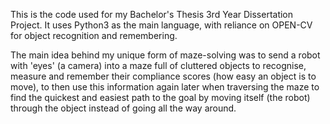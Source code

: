 This is the code used for my Bachelor's Thesis 3rd Year Dissertation Project. It uses Python3 as the main language, with reliance on OPEN-CV for object recognition and remembering.

The main idea behind my unique form of maze-solving was to send a robot with 'eyes' (a camera) into a maze full of cluttered objects to recognise, 
measure and remember their compliance scores (how easy an object is to move), to then use this information again later when traversing the maze
to find the quickest and easiest path to the goal by moving itself (the robot) through the object instead of going all the way around.
